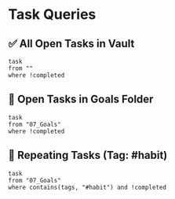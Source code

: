 # Task Queries

## ✅ All Open Tasks in Vault
```dataview
task
from ""
where !completed
```

## 🎯 Open Tasks in Goals Folder
```dataview
task
from "07_Goals"
where !completed
```

## 🔁 Repeating Tasks (Tag: #habit)
```dataview
task
from "07_Goals"
where contains(tags, "#habit") and !completed
```
